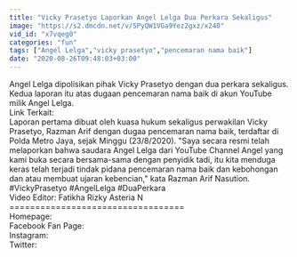 ```yaml
---
title: "Vicky Prasetyo Laporkan Angel Lelga Dua Perkara Sekaligus"
image: "https://s2.dmcdn.net/v/SPyQW1VGa9Yez2gxz/x240"
vid_id: "x7vqeg0"
categories: "fun"
tags: ["Angel Lelga","vicky prasetyo","pencemaran nama baik"]
date: "2020-08-26T09:48:03+03:00"
---
```

Angel Lelga dipolisikan pihak Vicky Prasetyo dengan dua perkara sekaligus. Kedua laporan itu atas dugaan pencemaran nama baik di akun YouTube milik Angel Lelga.  <br>Link Terkait:  <br>Laporan pertama dibuat oleh kuasa hukum sekaligus perwakilan Vicky Prasetyo, Razman Arif dengan dugaa pencemaran nama baik, terdaftar di Polda Metro Jaya, sejak Minggu (23/8/2020). &quot;Saya secara resmi telah melaporkan bahwa saudara Angel Lelga dari YouTube Channel Angel yang kami buka secara bersama-sama dengan penyidik tadi, itu kita menduga keras telah terjadi tindak pidana pencemaran nama baik dan kebohongan dan atau membuat ujaran kebencian,&quot; kata Razman Arif Nasution.  <br>#VickyPrasetyo #AngelLelga #DuaPerkara  <br>Video Editor: Fatikha Rizky Asteria N  <br>==================================  <br>Homepage:   <br>Facebook Fan Page:   <br>Instagram:   <br>Twitter:  
